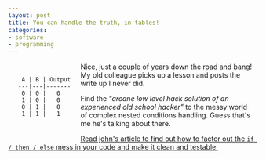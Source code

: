 ```yaml
---
layout: post
title: You can handle the truth, in tables!
categories:
- software
- programming
---
```

<pre style="padding: 0px 20px 30px 20px; float: left"><code>
 A | B | Output
---|---|-------
 0 | 0 |   0
 1 | 0 |   0
 0 | 1 |   0
 1 | 1 |   1</code></pre>

Nice, just a couple of years down the road and bang! My old colleague picks up a lesson and posts the write up I never did. 

Find the _"arcane low level hack solution of an experienced old school hacker"_ to the messy world of complex nested conditions handling. Guess that's me he's talking about there.

[Read john's article to find out how to factor out the `if / then / else` mess in your code and make it clean and testable.](http://smyck.net/2015/12/10/truth_tables/)

